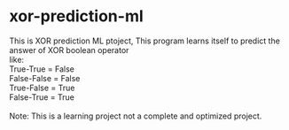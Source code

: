 # xor-prediction-ml
This is XOR prediction ML ptoject, 
This program learns itself to predict the answer of XOR boolean operator
<br>
like:
<br>
True-True = False
<br>
False-False = False
<br>
True-False = True
<br>
False-True = True
<br>
<br>
Note: This is a learning project not a complete and optimized project.

